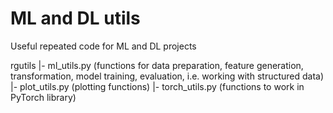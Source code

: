 # ML and DL utils

Useful repeated code for ML and DL projects

rgutils
  |- ml_utils.py (functions for data preparation, feature generation, transformation, model training, evaluation, i.e. working with   structured data)
  |- plot_utils.py (plotting functions)
  |- torch_utils.py (functions to work in PyTorch library)
